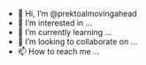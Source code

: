 - 👋 Hi, I’m @prektoalmovingahead
- 👀 I’m interested in ...
- 🌱 I’m currently learning ...
- 💞️ I’m looking to collaborate on ...
- 📫 How to reach me ...

<!---
prektoalmovingahead/prektoalmovingahead is a ✨ special ✨ repository because its `README.md` (this file) appears on your GitHub profile.
You can click the Preview link to take a look at your changes.
--->
